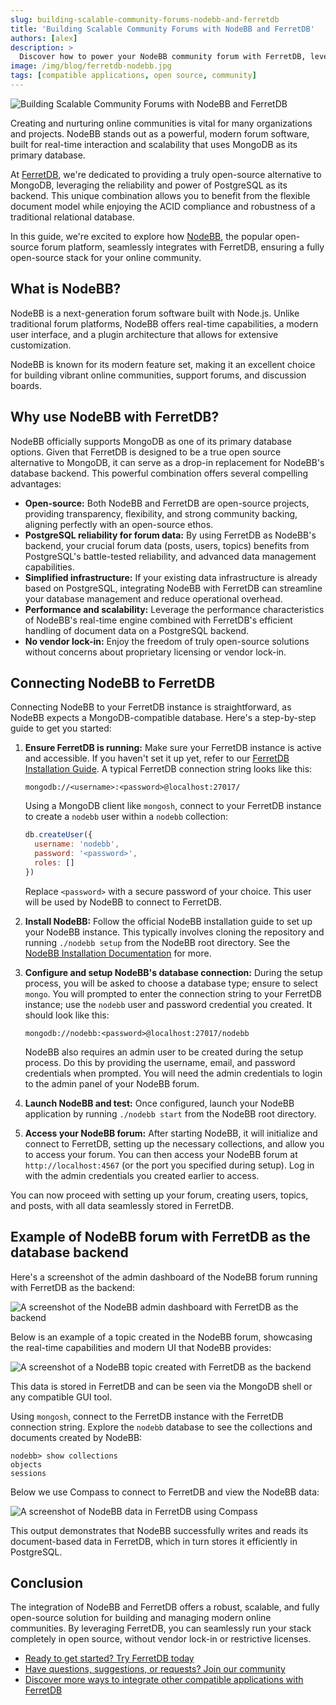 ```yaml
---
slug: building-scalable-community-forums-nodebb-and-ferretdb
title: 'Building Scalable Community Forums with NodeBB and FerretDB'
authors: [alex]
description: >
  Discover how to power your NodeBB community forum with FerretDB, leveraging the flexibility of a document database and the reliability of PostgreSQL.
image: /img/blog/ferretdb-nodebb.jpg
tags: [compatible applications, open source, community]
---
```


![Building Scalable Community Forums with NodeBB and FerretDB](/img/blog/ferretdb-nodebb.jpg)

Creating and nurturing online communities is vital for many organizations and projects.
NodeBB stands out as a powerful, modern forum software, built for real-time interaction and scalability that uses MongoDB as its primary database.

<!--truncate-->

At [FerretDB](https://www.ferretdb.com/), we're dedicated to providing a truly open-source alternative to MongoDB, leveraging the reliability and power of PostgreSQL as its backend.
This unique combination allows you to benefit from the flexible document model while enjoying the ACID compliance and robustness of a traditional relational database.

In this guide, we're excited to explore how [NodeBB](https://nodebb.org/), the popular open-source forum platform, seamlessly integrates with FerretDB, ensuring a fully open-source stack for your online community.

## What is NodeBB?

NodeBB is a next-generation forum software built with Node.js.
Unlike traditional forum platforms, NodeBB offers real-time capabilities, a modern user interface, and a plugin architecture that allows for extensive customization.

NodeBB is known for its modern feature set, making it an excellent choice for building vibrant online communities, support forums, and discussion boards.

## Why use NodeBB with FerretDB?

NodeBB officially supports MongoDB as one of its primary database options.
Given that FerretDB is designed to be a true open source alternative to MongoDB, it can serve as a drop-in replacement for NodeBB's database backend.
This powerful combination offers several compelling advantages:

- **Open-source:** Both NodeBB and FerretDB are open-source projects, providing transparency, flexibility, and strong community backing, aligning perfectly with an open-source ethos.
- **PostgreSQL reliability for forum data:** By using FerretDB as NodeBB's backend, your crucial forum data (posts, users, topics) benefits from PostgreSQL's battle-tested reliability, and advanced data management capabilities.
- **Simplified infrastructure:** If your existing data infrastructure is already based on PostgreSQL, integrating NodeBB with FerretDB can streamline your database management and reduce operational overhead.
- **Performance and scalability:** Leverage the performance characteristics of NodeBB's real-time engine combined with FerretDB's efficient handling of document data on a PostgreSQL backend.
- **No vendor lock-in:** Enjoy the freedom of truly open-source solutions without concerns about proprietary licensing or vendor lock-in.

## Connecting NodeBB to FerretDB

Connecting NodeBB to your FerretDB instance is straightforward, as NodeBB expects a MongoDB-compatible database.
Here's a step-by-step guide to get you started:

1. **Ensure FerretDB is running:** Make sure your FerretDB instance is active and accessible.
   If you haven't set it up yet, refer to our [FerretDB Installation Guide](https://docs.ferretdb.io/installation/ferretdb/).
   A typical FerretDB connection string looks like this:

   ```text
   mongodb://<username>:<password>@localhost:27017/
   ```

   Using a MongoDB client like `mongosh`, connect to your FerretDB instance to create a `nodebb` user within a `nodebb` collection:

   ```js
   db.createUser({
     username: 'nodebb',
     password: '<password>',
     roles: []
   })
   ```

   Replace `<password>` with a secure password of your choice.
   This user will be used by NodeBB to connect to FerretDB.

2. **Install NodeBB:** Follow the official NodeBB installation guide to set up your NodeBB instance.
   This typically involves cloning the repository and running `./nodebb setup` from the NodeBB root directory.
   See the [NodeBB Installation Documentation](https://docs.nodebb.org/installing/os/) for more.
3. **Configure and setup NodeBB's database connection:** During the setup process, you will be asked to choose a database type; ensure to select `mongo`.
   You will prompted to enter the connection string to your FerretDB instance; use the `nodebb` user and password credential you created.
   It should look like this:

   ```text
   mongodb://nodebb:<password>@localhost:27017/nodebb
   ```

   NodeBB also requires an admin user to be created during the setup process.
   Do this by providing the username, email, and password credentials when prompted.
   You will need the admin credentials to login to the admin panel of your NodeBB forum.

4. **Launch NodeBB and test:** Once configured, launch your NodeBB application by running `./nodebb start` from the NodeBB root directory.
5. **Access your NodeBB forum:**
   After starting NodeBB, it will initialize and connect to FerretDB, setting up the necessary collections, and allow you to access your forum.
   You can then access your NodeBB forum at `http://localhost:4567` (or the port you specified during setup).
   Log in with the admin credentials you created earlier to access.

You can now proceed with setting up your forum, creating users, topics, and posts, with all data seamlessly stored in FerretDB.

## Example of NodeBB forum with FerretDB as the database backend

Here's a screenshot of the admin dashboard of the NodeBB forum running with FerretDB as the backend:

![A screenshot of the NodeBB admin dashboard with FerretDB as the backend](/img/blog/nodebb-admin-dashboard.png)

Below is an example of a topic created in the NodeBB forum, showcasing the real-time capabilities and modern UI that NodeBB provides:

![A screenshot of a NodeBB topic created with FerretDB as the backend](/img/blog/nodebb-topic.png)

This data is stored in FerretDB and can be seen via the MongoDB shell or any compatible GUI tool.

Using `mongosh`, connect to the FerretDB instance with the FerretDB connection string.
Explore the `nodebb` database to see the collections and documents created by NodeBB:

```text
nodebb> show collections
objects
sessions
```

Below we use Compass to connect to FerretDB and view the NodeBB data:

![A screenshot of NodeBB data in FerretDB using Compass](/img/blog/nodebb-compass.png)

This output demonstrates that NodeBB successfully writes and reads its document-based data in FerretDB, which in turn stores it efficiently in PostgreSQL.

## Conclusion

The integration of NodeBB and FerretDB offers a robust, scalable, and fully open-source solution for building and managing modern online communities.
By leveraging FerretDB, you can seamlessly run your stack completely in open source, without vendor lock-in or restrictive licenses.

- [Ready to get started? Try FerretDB today](https://github.com/FerretDB/FerretDB)
- [Have questions, suggestions, or requests? Join our community](https://docs.ferretdb.io/#community)
- [Discover more ways to integrate other compatible applications with FerretDB](https://docs.ferretdb.io/compatible-applications)
